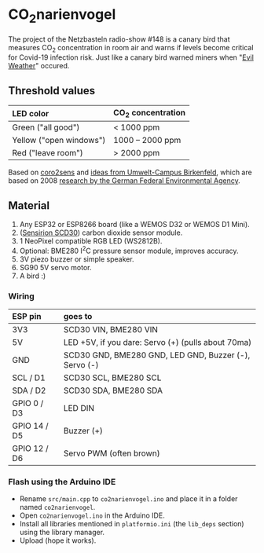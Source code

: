 # CO<sub>2</sub>narienvogel

The project of the Netzbasteln radio-show #148 is a canary bird that measures CO<sub>2</sub> concentration in room air and warns if levels become critical for Covid-19 infection risk. Just like a canary bird warned miners when "[Evil Weather](https://de.wikipedia.org/wiki/B%C3%B6se_Wetter)" occured.

## Threshold values
| LED color                 |CO<sub>2</sub> concentration |
|:--------------------------|:----------------------------|
| Green ("all good")        | < 1000 ppm                  |
| Yellow ("open windows")   | 1000 – 2000 ppm             |
| Red ("leave room")        | \> 2000 ppm                 |

Based on [coro2sens](https://github.com/kmetz/coro2sens) and [ideas from Umwelt-Campus Birkenfeld](https://www.umwelt-campus.de/forschung/projekte/iot-werkstatt/ideen-zur-corona-krise), which are based on 2008 [research by the German Federal Environmental Agency](https://www.umweltbundesamt.de/sites/default/files/medien/pdfs/kohlendioxid_2008.pdf).


## Material
1. Any ESP32 or ESP8266 board (like a WEMOS D32 or WEMOS D1 Mini).
1. ([Sensirion SCD30](https://www.sensirion.com/de/umweltsensoren/kohlendioxidsensor/kohlendioxidsensoren-co2/)) carbon dioxide sensor module.
1. 1 NeoPixel compatible RGB LED (WS2812B). 
1. Optional: BME280 I<sup>2</sup>C pressure sensor module, improves accuracy.   
1. 3V piezo buzzer or simple speaker.
1. SG90 5V servo motor.
1. A bird :)


### Wiring

| ESP pin      | goes to                                               |
|:-------------|:------------------------------------------------------|
| 3V3          | SCD30 VIN, BME280 VIN                                 |
| 5V           | LED +5V, if you dare: Servo (+) (pulls about 70ma)     |
| GND          | SCD30 GND, BME280 GND, LED GND, Buzzer (-), Servo (-) |
| SCL / D1     | SCD30 SCL, BME280 SCL                                 |
| SDA / D2     | SCD30 SDA, BME280 SDA                                 |
| GPIO 0 / D3  | LED DIN                                               |
| GPIO 14 / D5 | Buzzer (+)                                            |
| GPIO 12 / D6 | Servo PWM (often brown)                               |

### Flash using the Arduino IDE
- Rename `src/main.cpp` to `co2narienvogel.ino` and place it in a folder named `co2narienvogel`.
- Open `co2narienvogel.ino` in the Arduino IDE.
- Install all libraries mentioned in `platformio.ini` (the `lib_deps` section) using the library manager.
- Upload (hope it works).

